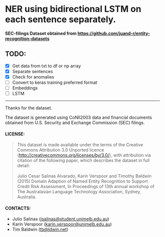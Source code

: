 # NER using bidirectional LSTM on each sentence separately.

#### SEC-filings Dataset obtained from https://github.com/juand-r/entity-recognition-datasets

## TODO:

- [x] Get data from txt to df or np array
- [x] Separate sentences
- [x] Check for anomalies
- [ ] Convert to keras training preferred format
- [ ] Embeddings
- [ ] LSTM
---
Thanks for the dataset.

The dataset is generated using CoNll2003 data and financial documents obtained
from U.S. Security and Exchange Commission (SEC) filings.

#### LICENSE:

> This dataset is made available under the terms of the Creative Commons
Attribution 3.0 Unported licence
(http://creativecommons.org/licenses/by/3.0/), with attribution via citation
of the following paper, which describes the dataset in full detail:<br /><br />
Julio Cesar Salinas Alvarado, Karin Verspoor and Timothy Baldwin (2015) Domain
Adaption of Named Entity Recognition to Support Credit Risk Assessment, In
Proceedings of 13th annual workshop of The Australasian Language Technology
Association, Sydney, Australia.

#### CONTACTS:

  - Julio Salinas (jsalinas@student.unimelb.edu.au)
  - Karin Verspoor (karin.verspoor@unimelb.edu.au)
  - Tim Baldwin (tb@ldwin.net)
